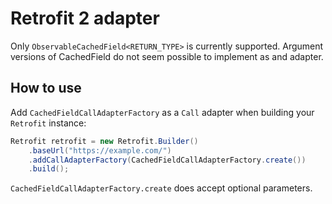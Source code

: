 # Retrofit 2 adapter

Only `ObservableCachedField<RETURN_TYPE>` is currently supported. 
Argument versions of CachedField do not seem possible to implement as and adapter. 

How to use
----------

Add `CachedFieldCallAdapterFactory` as a `Call` adapter when building your `Retrofit` instance:
```java
Retrofit retrofit = new Retrofit.Builder()
    .baseUrl("https://example.com/")
    .addCallAdapterFactory(CachedFieldCallAdapterFactory.create())
    .build();
```

`CachedFieldCallAdapterFactory.create` does accept optional parameters.